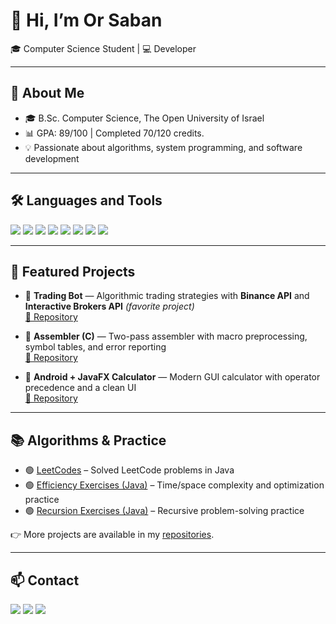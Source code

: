 # 👋 Hi, I’m Or Saban

🎓 Computer Science Student | 💻 Developer  

---

## 🚀 About Me
- 🎓 B.Sc. Computer Science, The Open University of Israel  
- 📊 GPA: 89/100 | Completed 70/120 credits.
- 💡 Passionate about algorithms, system programming, and software development  

---

## 🛠️ Languages and Tools
<p align="left">
  <img src="https://img.shields.io/badge/Java-ED8B00?style=for-the-badge&logo=java&logoColor=white"/>
  <img src="https://img.shields.io/badge/C-00599C?style=for-the-badge&logo=c&logoColor=white"/>
  <img src="https://img.shields.io/badge/Git-F05032?style=for-the-badge&logo=git&logoColor=white"/>
  <img src="https://img.shields.io/badge/GitHub-181717?style=for-the-badge&logo=github&logoColor=white"/>
  <img src="https://img.shields.io/badge/Linux-FCC624?style=for-the-badge&logo=linux&logoColor=black"/>
  <img src="https://img.shields.io/badge/WSL-4D4D4D?style=for-the-badge&logo=windows-terminal&logoColor=white"/>
  <img src="https://img.shields.io/badge/VS%20Code-0078D4?style=for-the-badge&logo=visual-studio-code&logoColor=white"/>
  <img src="https://img.shields.io/badge/Eclipse-2C2255?style=for-the-badge&logo=eclipse&logoColor=white"/>
</p>

---

## 📌 Featured Projects

- 🔹 **Trading Bot** — Algorithmic trading strategies with **Binance API** and **Interactive Brokers API** *(favorite project)*  
  [🔗 Repository](https://github.com/Ors9/algotradingbot)

- 🔹 **Assembler (C)** — Two-pass assembler with macro preprocessing, symbol tables, and error reporting  
  [🔗 Repository](https://github.com/Ors9/Assembler2024B)

- 🔹 **Android + JavaFX Calculator** — Modern GUI calculator with operator precedence and a clean UI  
  [🔗 Repository](https://github.com/Ors9/Calculator-App)

---

## 📚 Algorithms & Practice

- 🟢 [LeetCodes](https://github.com/Ors9/LeetCodes) – Solved LeetCode problems in Java  
- 🟢 [Efficiency Exercises (Java)](https://github.com/Ors9/Effieciety-Excersices-java) – Time/space complexity and optimization practice  
- 🟢 [Recursion Exercises (Java)](https://github.com/Ors9/Recursive---Excersices-Java-) – Recursive problem-solving practice  

👉 More projects are available in my [repositories](https://github.com/Ors9?tab=repositories).

---

## 📫 Contact
<p align="left">
  <a href="mailto:or8saban@gmail.com"><img src="https://img.shields.io/badge/Email-D14836?style=for-the-badge&logo=gmail&logoColor=white"/></a>
  <a href="https://wa.me/972544636567"><img src="https://img.shields.io/badge/WhatsApp-25D366?style=for-the-badge&logo=whatsapp&logoColor=white"/></a>
  <a href="tel:+972544636567"><img src="https://img.shields.io/badge/Phone-0078D4?style=for-the-badge&logo=phone&logoColor=white"/></a>
  <!-- אם יש לך לינקדאין -->
  <!-- <a href="https://www.linkedin.com/in/YOUR-LINKEDIN"><img src="https://img.shields.io/badge/LinkedIn-0A66C2?style=for-the-badge&logo=linkedin&logoColor=white"/></a> -->
</p>
